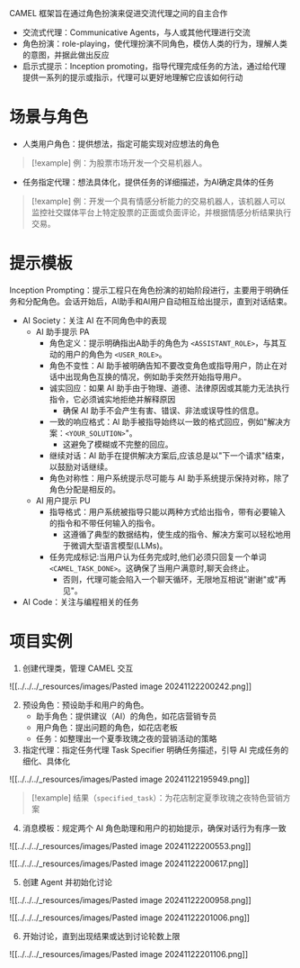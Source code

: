 CAMEL 框架旨在通过角色扮演来促进交流代理之间的自主合作
- 交流式代理：Communicative Agents，与人或其他代理进行交流
- 角色扮演：role-playing，使代理扮演不同角色，模仿人类的行为，理解人类的意图，并据此做出反应
- 启示式提示：Inception promoting，指导代理完成任务的方法，通过给代理提供一系列的提示或指示，代理可以更好地理解它应该如何行动
# 场景与角色

- 人类用户角色：提供想法，指定可能实现对应想法的角色

> [!example] 例：为股票市场开发一个交易机器人。

- 任务指定代理：想法具体化，提供任务的详细描述，为AI确定具体的任务

>[!example] 例：开发一个具有情感分析能力的交易机器人，该机器人可以监控社交媒体平台上特定股票的正面或负面评论，并根据情感分析结果执行交易。

# 提示模板

Inception Prompting：提示工程只在角色扮演的初始阶段进行，主要用于明确任务和分配角色。会话开始后，AI助手和AI用户自动相互给出提示，直到对话结束。
- AI Society：关注 AI 在不同角色中的表现
	- AI 助手提示 PA
		- 角色定义：提示明确指出A助手的角色为 `<ASSISTANT_ROLE>`，与其互动的用户的角色为 `<USER_ROLE>`。
		- 角色不变性：Al 助手被明确告知不要改变角色或指导用户，防止在对话中出现角色互换的情况，例如助手突然开始指导用户。
		- 诚实回应：如果 AI 助手由于物理、道德、法律原因或其能力无法执行指令，它必须诚实地拒绝并解释原因
			- 确保 AI 助手不会产生有害、错误、非法或误导性的信息。
		- 一致的响应格式：Al 助手被指导始终以一致的格式回应，例如"解决方案：`<YOUR_SOLUTION>`"。
			- 这避免了模糊或不完整的回应。
		- 继续对话：Al 助手在提供解决方案后,应该总是以"下一个请求"结束，以鼓励对话继续。
		- 角色对称性：用户系统提示尽可能与 AI 助手系统提示保持对称，除了角色分配是相反的。
	- AI 用户提示 PU
		- 指导格式：用户系统被指导只能以两种方式给出指令，带有必要输入的指令和不带任何输入的指令。
			- 这遵循了典型的数据结构，使生成的指令、解决方案可以轻松地用于微调大型语言模型(LLMs)。
		- 任务完成标记:当用户认为任务完成时,他们必须只回复一个单词 `<CAMEL_TASK_DONE>`。这确保了当用户满意时,聊天会终止。
			- 否则，代理可能会陷入一个聊天循环，无限地互相说"谢谢"或"再见"。
- AI Code：关注与编程相关的任务
# 项目实例

1. 创建代理类，管理 CAMEL 交互

![[../../../_resources/images/Pasted image 20241122200242.png]]

2. 预设角色：预设助手和用户的角色。
	- 助手角色：提供建议（AI）的角色，如花店营销专员
	- 用户角色：提出问题的角色，如花店老板
	- 任务：如整理出一个夏季玫瑰之夜的营销活动的策略
3. 指定代理：指定任务代理 Task Specifier 明确任务描述，引导 AI 完成任务的细化、具体化

![[../../../_resources/images/Pasted image 20241122195949.png]]

>[!example] 结果（`specified_task`）：为花店制定夏季玫瑰之夜特色营销方案

4. 消息模板：规定两个 AI 角色助理和用户的初始提示，确保对话行为有序一致

![[../../../_resources/images/Pasted image 20241122200553.png]]

![[../../../_resources/images/Pasted image 20241122200617.png]]

5. 创建 Agent 并初始化讨论

![[../../../_resources/images/Pasted image 20241122200958.png]]

![[../../../_resources/images/Pasted image 20241122201006.png]]

6. 开始讨论，直到出现结果或达到讨论轮数上限

![[../../../_resources/images/Pasted image 20241122201106.png]]